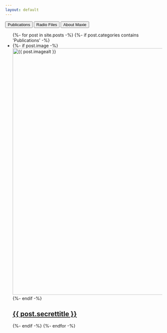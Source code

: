 ```yaml
---
layout: default
---
```

<div class="tabtitles">
  <button class="hoverbold" onclick="opentabs('Publications')"><span>Publications</span></button>
  <button class="hoverbold" onclick="opentabs('Radio')"><span>Radio Files</span></button>
  <button class="hoverbold" onclick="opentabs('About')"><span>About Maxie</span></button>
</div>

<div id="Publications" class="tabs">
  <ul class="list-1">
  {%- for post in site.posts -%}
      {%- if post.categories contains 'Publications' -%}
        <li>
          {%- if post.image -%}
            <a href="{{ post.url | relative_url }}">
              <img src="{{- post.image | relative_url -}}" 
                   alt="{{ post.imagealt }}" 
                   width="790"
              >
            </a>
          {%- endif -%}
            <a href="{{ post.url | relative_url }}">
                <h2 class="postborder hoverbold">
                    {{ post.secrettitle }}
                </h2>
            </a>
        </li>
      {%- endif -%}
  {%- endfor -%}
  </ul>
</div>

<div id="Radio" style="display:none" class="tabs">
  <ul class="list-1">
  {%- for post in site.posts -%}
      {%- if post.categories contains 'Radio' -%}
        <li>
          {%- if post.image -%}
            <a href="{{ post.url | relative_url }}">
              <img src="{{- post.image | relative_url -}}" 
                   alt="{{ post.imagealt }}" 
                   width="790"
              >
            </a>
          {%- endif -%}
            <a href="{{ post.url | relative_url }}">
                <h2 class="postborder hoverbold">
                    {{ post.secrettitle }}
                </h2>
            </a>
        </li>
      {%- endif -%}    
  {%- endfor -%}
  </ul> 
</div>

<div id="About" style="display:none" class="tabs">
Maxwell was born in Gresham, (OR,) raised in Boise, (ID,) and now lives in Portland, Oregon.
    
They are a poet, multimedia artist, gardener, and so much more.
</div>

<script>
function opentabs(tabsname) {
  var i;
  var x = document.getElementsByClassName("tabs");
  for (i = 0; i < x.length; i++) {
    x[i].style.display = "none";  
  }
  document.getElementById(tabsname).style.display = "block";  
}
</script>